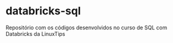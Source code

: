 # databricks-sql
Repositório com os códigos desenvolvidos no curso de SQL com Databricks da LinuxTips
